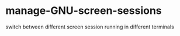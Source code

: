 # manage-GNU-screen-sessions
switch between different screen session running in different terminals
